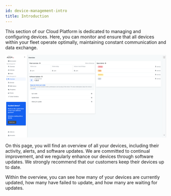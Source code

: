 ```yaml
---
id: device-management-intro
title: Introduction
---
```


This section of our Cloud Platform is dedicated to managing and configuring devices.
Here, you can monitor and ensure that all devices within your fleet operate optimally,
maintaining constant communication and data exchange.

![Device management overview](/img/cloud/device_management/device_management_intro.png)

On this page, you will find an overview of all your devices, including their activity, alerts,
and software updates. We are committed to continual improvement, and we regularly
enhance our devices through software updates. We strongly recommend that our
customers keep their devices up to date.

Within the overview, you can see how many of your devices are currently updated,
how many have failed to update, and how many are waiting for updates.

